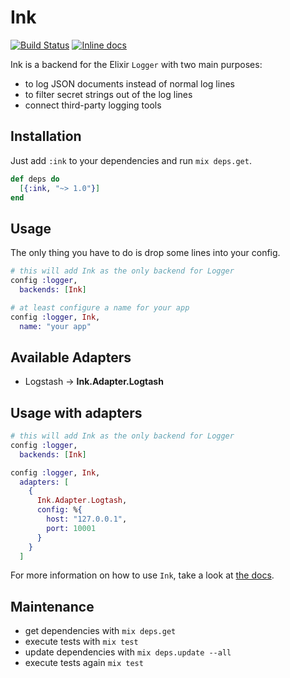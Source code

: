 # Ink

[![Build Status](https://travis-ci.org/ivx/ink.svg?branch=master)](https://travis-ci.org/ivx/ink)
[![Inline docs](http://inch-ci.org/github/ivx/ink.svg)](http://inch-ci.org/github/ivx/ink)

Ink is a backend for the Elixir `Logger` with two main purposes:

- to log JSON documents instead of normal log lines
- to filter secret strings out of the log lines
- connect third-party logging tools

## Installation

Just add `:ink` to your dependencies and run `mix deps.get`.

```elixir
def deps do
  [{:ink, "~> 1.0"}]
end
```

## Usage

The only thing you have to do is drop some lines into your config.

```elixir
# this will add Ink as the only backend for Logger
config :logger,
  backends: [Ink]

# at least configure a name for your app
config :logger, Ink,
  name: "your app"
```

## Available Adapters
- Logstash -> **Ink.Adapter.Logtash**

## Usage with adapters
```elixir
# this will add Ink as the only backend for Logger
config :logger,
  backends: [Ink]

config :logger, Ink,
  adapters: [
    {
      Ink.Adapter.Logtash, 
      config: %{
        host: "127.0.0.1",
        port: 10001
      }
    } 
  ]
```

For more information on how to use `Ink`, take a look
at [the docs](https://hexdocs.pm/ink/Ink.html).

## Maintenance

- get dependencies with `mix deps.get`
- execute tests with `mix test`
- update dependencies with `mix deps.update --all`
- execute tests again `mix test`
